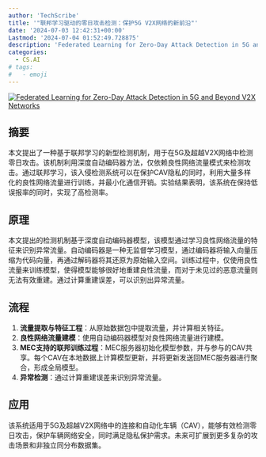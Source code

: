 ```yaml
---
author: 'TechScribe'
title: '"联邦学习驱动的零日攻击检测：保护5G V2X网络的新前沿"'
date: '2024-07-03 12:42:31+00:00'
Lastmod: '2024-07-04 01:52:49.728875'
description: 'Federated Learning for Zero-Day Attack Detection in 5G and Beyond V2X Networks'
categories:
  - CS.AI
# tags:
#   - emoji
---
```


[![Federated Learning for Zero-Day Attack Detection in 5G and Beyond V2X Networks](https://arxiv-research-1301205113.cos.ap-guangzhou.myqcloud.com/images/2407.03070v1.pdf_0.jpg)](https://arxiv.org/abs/2407.03070v1)

## 摘要

本文提出了一种基于联邦学习的新型检测机制，用于在5G及超越V2X网络中检测零日攻击。该机制利用深度自动编码器方法，仅依赖良性网络流量模式来检测攻击。通过联邦学习，该入侵检测系统可以在保护CAV隐私的同时，利用大量多样化的良性网络流量进行训练，并最小化通信开销。实验结果表明，该系统在保持低误报率的同时，实现了高检测率。<!--more-->

## 原理

本文提出的检测机制基于深度自动编码器模型，该模型通过学习良性网络流量的特征来识别异常流量。自动编码器是一种无监督学习模型，通过编码器将输入向量压缩为代码向量，再通过解码器将其还原为原始输入空间。训练过程中，仅使用良性流量来训练模型，使得模型能够很好地重建良性流量，而对于未见过的恶意流量则无法有效重建。通过计算重建误差，可以识别出异常流量。

## 流程

1. **流量提取与特征工程**：从原始数据包中提取流量，并计算相关特征。
2. **良性网络流量建模**：使用自动编码器模型对良性网络流量进行建模。
3. **MEC支持的联邦训练过程**：MEC服务器初始化模型参数，并与参与的CAV共享。每个CAV在本地数据上计算模型更新，并将更新发送回MEC服务器进行聚合，形成全局模型。
4. **异常检测**：通过计算重建误差来识别异常流量。

## 应用

该系统适用于5G及超越V2X网络中的连接和自动化车辆（CAV），能够有效检测零日攻击，保护车辆网络安全，同时满足隐私保护需求。未来可扩展到更多复杂的攻击场景和非独立同分布数据集。
